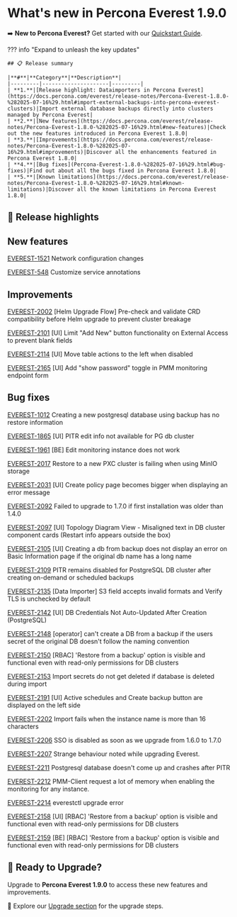 # What's new in Percona Everest 1.9.0

➡️ **New to Percona Everest?** Get started with our [Quickstart Guide](https://docs.percona.com/everest/quick-install.html).


??? info "Expand to unleash the key updates"

    ## 📋 Release summary

    |**#**|**Category**|**Description**|
    |---------|---------------------|---------|
    | **1.**|[Release highlight: Dataimporters in Percona Everest](https://docs.percona.com/everest/release-notes/Percona-Everest-1.8.0-%282025-07-16%29.html#import-external-backups-into-percona-everest-clusters)|Import external database backups directly into clusters managed by Percona Everest|
    | **2.**|[New features](https://docs.percona.com/everest/release-notes/Percona-Everest-1.8.0-%282025-07-16%29.html#new-features)|Check out the new features introduced in Percona Everest 1.8.0|
    | **3.**|[Improvements](https://docs.percona.com/everest/release-notes/Percona-Everest-1.8.0-%282025-07-16%29.html#improvements)|Discover all the enhancements featured in Percona Everest 1.8.0|
    | **4.**|[Bug fixes](Percona-Everest-1.8.0-%282025-07-16%29.html#bug-fixes)|Find out about all the bugs fixed in Percona Everest 1.8.0|
    | **5.**|[Known limitations](https://docs.percona.com/everest/release-notes/Percona-Everest-1.8.0-%282025-07-16%29.html#known-limitations)|Discover all the known limitations in Percona Everest 1.8.0|


## 🌟 Release highlights

## New features

[EVEREST-1521](https://perconadev.atlassian.net/browse/EVEREST-1521) Network configuration changes

[EVEREST-548](https://perconadev.atlassian.net/browse/EVEREST-548) Customize service annotations

## Improvements

[EVEREST-2002](https://perconadev.atlassian.net/browse/EVEREST-2002) \[Helm Upgrade Flow\] Pre-check and validate CRD compatibility before Helm upgrade to prevent cluster breakage

[EVEREST-2101](https://perconadev.atlassian.net/browse/EVEREST-2101) \[UI\] Limit "Add New" button functionality on External Access to prevent blank fields

[EVEREST-2114](https://perconadev.atlassian.net/browse/EVEREST-2114) \[UI\] Move table actions to the left when disabled

[EVEREST-2165](https://perconadev.atlassian.net/browse/EVEREST-2165) \[UI\] Add "show password" toggle in PMM monitoring endpoint form

## Bug fixes

[EVEREST-1012](https://perconadev.atlassian.net/browse/EVEREST-1012) Creating a new postgresql database using backup has no restore information

[EVEREST-1865](https://perconadev.atlassian.net/browse/EVEREST-1865) \[UI\] PITR edit info not available for PG db cluster

[EVEREST-1961](https://perconadev.atlassian.net/browse/EVEREST-1961) \[BE\] Edit monitoring instance does not work

[EVEREST-2017](https://perconadev.atlassian.net/browse/EVEREST-2017) Restore to a new PXC cluster is failing when using MinIO storage

[EVEREST-2031](https://perconadev.atlassian.net/browse/EVEREST-2031) \[UI\] Create policy page becomes bigger when displaying an error message

[EVEREST-2092](https://perconadev.atlassian.net/browse/EVEREST-2092) Failed to upgrade to 1.7.0 if first installation was older than 1.4.0

[EVEREST-2097](https://perconadev.atlassian.net/browse/EVEREST-2097) \[UI\] Topology Diagram View - Misaligned text in DB cluster component cards \(Restart info appears outside the box\)

[EVEREST-2105](https://perconadev.atlassian.net/browse/EVEREST-2105) \[UI\] Creating a db from backup does not display an error on Basic Information page if the original db name has a long name

[EVEREST-2109](https://perconadev.atlassian.net/browse/EVEREST-2109) PITR remains disabled for PostgreSQL DB cluster after creating on-demand or scheduled backups

[EVEREST-2135](https://perconadev.atlassian.net/browse/EVEREST-2135) \[Data Importer\] S3 field accepts invalid formats and Verify TLS is unchecked by default

[EVEREST-2142](https://perconadev.atlassian.net/browse/EVEREST-2142) \[UI\] DB Credentials Not Auto-Updated After Creation \(PostgreSQL\)

[EVEREST-2148](https://perconadev.atlassian.net/browse/EVEREST-2148) \[operator\] can't create a DB from a backup if the users secret of the original DB doesn't follow the naming convention

[EVEREST-2150](https://perconadev.atlassian.net/browse/EVEREST-2150) \[RBAC\] 'Restore from a backup' option is visible and functional even with read-only permissions for DB clusters

[EVEREST-2153](https://perconadev.atlassian.net/browse/EVEREST-2153) Import secrets do not get deleted if database is deleted during import

[EVEREST-2191](https://perconadev.atlassian.net/browse/EVEREST-2191) \[UI\] Active schedules and Create backup button are displayed on the left side

[EVEREST-2202](https://perconadev.atlassian.net/browse/EVEREST-2202) Import fails when the instance name is more than 16 characters

[EVEREST-2206](https://perconadev.atlassian.net/browse/EVEREST-2206) SSO is disabled as soon as we upgrade from 1.6.0 to 1.7.0

[EVEREST-2207](https://perconadev.atlassian.net/browse/EVEREST-2207) Strange behaviour noted while upgrading Everest.

[EVEREST-2211](https://perconadev.atlassian.net/browse/EVEREST-2211) Postgresql database doesn't come up and crashes after PITR

[EVEREST-2212](https://perconadev.atlassian.net/browse/EVEREST-2212) PMM-Client request a lot of memory when enabling the monitoring for any instance.

[EVEREST-2214](https://perconadev.atlassian.net/browse/EVEREST-2214) everestctl upgrade error

[EVEREST-2158](https://perconadev.atlassian.net/browse/EVEREST-2158) \[UI\] \[RBAC\] 'Restore from a backup' option is visible and functional even with read-only permissions for DB clusters

[EVEREST-2159](https://perconadev.atlassian.net/browse/EVEREST-2159) \[BE\] \[RBAC\] 'Restore from a backup' option is visible and functional even with read-only permissions for DB clusters


## 🚀 Ready to Upgrade?

Upgrade to **Percona Everest 1.9.0** to access these new features and improvements.

📖 Explore our [Upgrade section](https://docs.percona.com/everest/upgrade/upgrade_with_helm.html) for the upgrade steps.